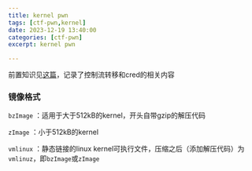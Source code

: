 ```yaml
---
title: kernel pwn
tags: [ctf-pwn,kernel]
date: 2023-12-19 13:40:00
categories: [ctf-pwn]
excerpt: kernel pwn

---
```


前置知识见[这篇](https://isolator-1.github.io/2023/12/13/%E5%AD%A6%E4%B9%A0%E7%AC%94%E8%AE%B0/OS/)，记录了控制流转移和cred的相关内容

### 镜像格式

`bzImage` ：适用于大于512kB的kernel，开头自带gzip的解压代码

`zImage` ：小于512kB的kernel

`vmlinux` ：静态链接的linux kernel可执行文件，压缩之后（添加解压代码）为`vmlinuz`，即`bzImage`或`zImage`





